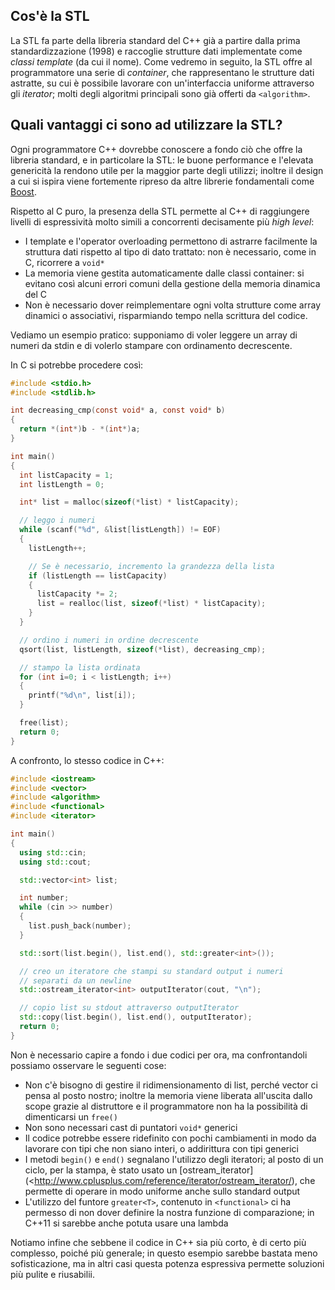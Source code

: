 ## Cos'è la STL
La STL fa parte della libreria standard del C++ già a partire dalla prima
standardizzazione (1998) e raccoglie strutture dati implementate come _classi
template_ (da cui il nome).
Come vedremo in seguito, la STL offre al programmatore una serie di _container_, che
rappresentano le strutture dati astratte, su cui è possibile lavorare con
un'interfaccia uniforme attraverso gli _iterator_; molti degli algoritmi
principali sono già offerti da `<algorithm>`.

## Quali vantaggi ci sono ad utilizzare la STL?
Ogni programmatore C++ dovrebbe conoscere a fondo ciò che offre la libreria
standard, e in particolare la STL: le buone performance e l'elevata genericità
la rendono utile per la maggior parte degli utilizzi; inoltre il design a cui
si ispira viene fortemente ripreso da altre librerie fondamentali come
[Boost](http://www.boost.org/).

Rispetto al C puro, la presenza della STL permette al C++ di raggiungere
livelli di espressività molto simili a concorrenti decisamente più _high level_:

* I template e l'operator overloading permettono di astrarre facilmente la
  struttura dati rispetto al tipo di dato trattato: non è necessario, come in C,
  ricorrere a `void*`
* La memoria viene gestita automaticamente dalle classi container: si evitano così
  alcuni errori comuni della gestione della memoria dinamica del C
* Non è necessario dover reimplementare ogni volta strutture come array dinamici
  o associativi, risparmiando tempo nella scrittura del codice.

Vediamo un esempio pratico: supponiamo di voler leggere un array di numeri
da stdin e di volerlo stampare con ordinamento decrescente.

In C si potrebbe procedere così:
```c
#include <stdio.h>
#include <stdlib.h>

int decreasing_cmp(const void* a, const void* b)
{
  return *(int*)b - *(int*)a;
}

int main()
{
  int listCapacity = 1;
  int listLength = 0;

  int* list = malloc(sizeof(*list) * listCapacity);

  // leggo i numeri
  while (scanf("%d", &list[listLength]) != EOF)
  {
    listLength++;

    // Se è necessario, incremento la grandezza della lista
    if (listLength == listCapacity)
    {
      listCapacity *= 2;
      list = realloc(list, sizeof(*list) * listCapacity);
    }
  }

  // ordino i numeri in ordine decrescente
  qsort(list, listLength, sizeof(*list), decreasing_cmp);

  // stampo la lista ordinata
  for (int i=0; i < listLength; i++)
  {
    printf("%d\n", list[i]);
  }

  free(list);
  return 0;
}
```

A confronto, lo stesso codice in C++:
```c++
#include <iostream>
#include <vector>
#include <algorithm>
#include <functional>
#include <iterator>

int main()
{
  using std::cin;
  using std::cout;

  std::vector<int> list;

  int number;
  while (cin >> number)
  {
    list.push_back(number);
  }

  std::sort(list.begin(), list.end(), std::greater<int>());

  // creo un iteratore che stampi su standard output i numeri
  // separati da un newline
  std::ostream_iterator<int> outputIterator(cout, "\n");

  // copio list su stdout attraverso outputIterator
  std::copy(list.begin(), list.end(), outputIterator);
  return 0;
}
```

Non è necessario capire a fondo i due codici per ora, ma confrontandoli
possiamo osservare le seguenti cose:

* Non c'è bisogno di gestire il ridimensionamento di list, perché vector ci pensa
  al posto nostro; inoltre la memoria viene liberata all'uscita dallo scope
  grazie al distruttore e il programmatore non ha la possibilità di dimenticarsi
  un `free()`
* Non sono necessari cast di puntatori `void*` generici
* Il codice potrebbe essere ridefinito con pochi cambiamenti in modo da lavorare
  con tipi che non siano interi, o addirittura con tipi generici
* I metodi `begin()` e `end()` segnalano l'utilizzo degli iteratori; al posto
  di un ciclo, per la stampa, è stato usato un [ostream_iterator](<http://www.cplusplus.com/reference/iterator/ostream_iterator/),
  che permette di operare in modo uniforme anche sullo standard output
* L'utilizzo del funtore `greater<T>`, contenuto in `<functional>` ci ha permesso
  di non dover definire la nostra funzione di comparazione; in C++11 si sarebbe
  anche potuta usare una lambda

Notiamo infine che sebbene il codice in C++ sia più corto, è di certo più complesso,
poiché più generale; in questo  esempio sarebbe bastata meno sofisticazione,
ma in altri casi questa potenza  espressiva permette soluzioni più pulite
e riusabilii.

